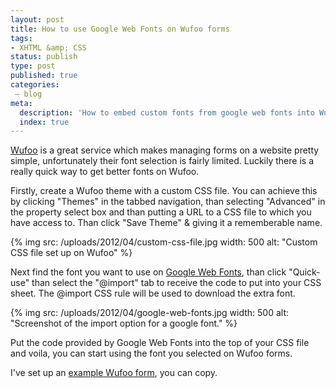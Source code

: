 ```yaml
---
layout: post
title: How to use Google Web Fonts on Wufoo forms
tags:
- XHTML &amp; CSS
status: publish
type: post
published: true
categories:
 – blog
meta:
  description: 'How to embed custom fonts from google web fonts into Wufoo forms.'
  index: true
---
```

[Wufoo](http://wufoo.com/) is a great service which makes managing forms on a website pretty simple, unfortunately their font selection is fairly limited. Luckily there is a really quick way to get better fonts on Wufoo.

Firstly, create a Wufoo theme with a custom CSS file. You can achieve this by clicking "Themes" in the tabbed navigation, than selecting "Advanced" in the property select box and than putting a URL to a CSS file to which you have access to. Than click "Save Theme" & giving it a rememberable name.

{% img src: /uploads/2012/04/custom-css-file.jpg width: 500 alt: "Custom CSS file set up on Wufoo" %}

Next find the font you want to use on [Google Web Fonts](http://www.google.com/webfonts), than click "Quick-use" than select the "@import" tab to receive the code to put into your CSS sheet. The @import CSS rule will be used to download the extra font.

{% img src: /uploads/2012/04/google-web-fonts.jpg width: 500 alt: "Screenshot of the import option for a google font." %}

Put the code provided by Google Web Fonts into the top of your CSS file and voila, you can start using the font you selected on Wufoo forms.

I've set up an [example Wufoo form](http://demos.fullondesign.co.uk/wufoo-fonts/), you can copy.
